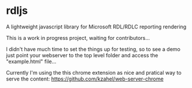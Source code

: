 # rdljs

A lightweight javascript library for Microsoft RDL/RDLC reporting rendering

This is a work in progress project, waiting for contributors...

I didn't have much time to set the things up for testing, so to see a demo just point your webserver to the top level folder and access the "example.html" file...

Currently I'm using the this chrome extension as nice and pratical way to serve the content: https://github.com/kzahel/web-server-chrome
